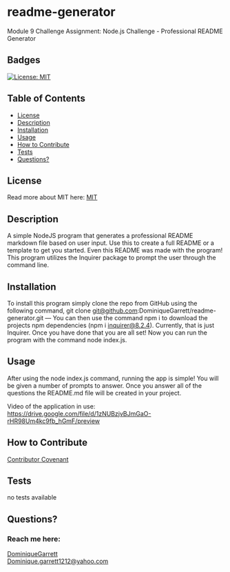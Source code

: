 # readme-generator
 Module 9 Challenge Assignment: Node.js Challenge - Professional README Generator
  ## Badges
  [![License: MIT](https://img.shields.io/badge/License-MIT-yellow.svg)](https://opensource.org/licenses/MIT)

  ## Table of Contents
  * [License](#license)
  * [Description](#description)
  * [Installation](#installation)
  * [Usage](#usage)
  * [How to Contribute](#how-to-contribute)
  * [Tests](#tests)
  * [Questions?](#questions)

  ## License
  Read more about MIT here:
  [MIT](https://opensource.org/licenses/MIT)

  ## Description
  A simple NodeJS program that generates a professional README markdown file based on user input. Use this to create a full README or a template to get you started. Even this README was made with the program! This program utilizes the Inquirer package to prompt the user through the command line. 

  ## Installation
  To install this program simply clone the repo from GitHub using the following command, git clone git@github.com:DominiqueGarrett/readme-generator.git — You can then use the command npm i to download the projects npm dependencies (npm i inquirer@8.2.4). Currently, that is just Inquirer. Once you have done that you are all set! Now you can run the program with the command node index.js.

  ## Usage
  After using the node index.js command, running the app is simple! You will be given a number of prompts to answer. Once you answer all of the questions the README.md file will be created in your project.
  
  Video of the application in use: 
  https://drive.google.com/file/d/1zNUBzjvBJmGaO-rHR98Um4kc9fb_hGmF/preview

  ## How to Contribute
  [Contributor Covenant](https://www.contributor-covenant.org/)  


  ## Tests
  no tests available

  ## Questions?
  ### Reach me here: 
  [DominiqueGarrett](https://github.com/DominiqueGarrett)  
  Dominique.garrett1212@yahoo.com
